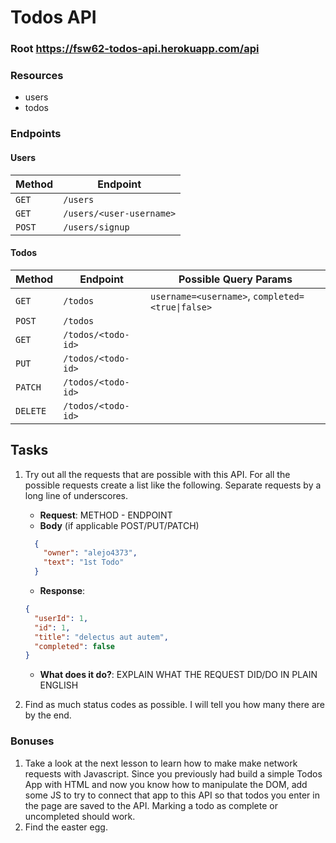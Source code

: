 # Todos API

### Root https://fsw62-todos-api.herokuapp.com/api

### Resources
* users
* todos

### Endpoints

#### Users
| Method | Endpoint                 | 
|--------|--------------------------|
| `GET`  | `/users`                 |
| `GET`  | `/users/<user-username>` |
| `POST` | `/users/signup`          |

#### Todos
| Method   | Endpoint           | Possible Query Params |
|----------|--------------------|-----------------------|
| `GET`    | `/todos`           | `username=<username>`, `completed=<true\|false>`
| `POST`   | `/todos`           ||
| `GET`    | `/todos/<todo-id>` ||
| `PUT`    | `/todos/<todo-id>` ||
| `PATCH`  | `/todos/<todo-id>` ||
| `DELETE` | `/todos/<todo-id>` ||

## Tasks
1. Try out all the requests that are possible with this API. For all the possible requests create a list like the following.
Separate requests by a long line of underscores.
    * **Request**: METHOD - ENDPOINT
    * **Body** (if applicable POST/PUT/PATCH)
    ```json
      {
        "owner": "alejo4373",
        "text": "1st Todo"
      }
    ```
    * **Response**:
    ```json
    {
      "userId": 1,
      "id": 1,
      "title": "delectus aut autem",
      "completed": false
    }
    ```
    * **What does it do?**: EXPLAIN WHAT THE REQUEST DID/DO IN PLAIN ENGLISH

2. Find as much status codes as possible. I will tell you how many there are by the end.

### Bonuses
1. Take a look at the next lesson to learn how to make make network requests with Javascript.
Since you previously had build a simple Todos App with HTML and now you know how to manipulate
the DOM, add some JS to try to connect that app to this API so that todos you enter in the page 
are saved to the API. Marking a todo as complete or uncompleted should work.
2. Find the easter egg.
